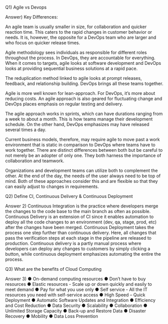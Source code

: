 Q1) Agile vs Devops

Answer) Key Differences:

An agile team is usually smaller in size, for collaboration and quicker reaction time. This caters to the rapid changes in customer behavior or needs. It is, however, the opposite for a DevOps team who are larger and who focus on quicker release times.

Agile methodology sees individuals as responsible for different roles throughout the process. In DevOps, they are accountable for everything. When it comes to targets, agile looks at software development and DevOps looks at providing sequential business solutions at a rapid pace.

The reduplication method linked to agile looks at prompt releases, feedback, and relationship building. DevOps brings all these teams together.

Agile is more well known for lean-approach. For DevOps, it’s more about reducing costs. An agile approach is also geared for fluctuating change and DevOps places emphasis on regular testing and delivery.

The agile approach works in sprints, which can have durations ranging from a week to about a month. This is how teams manage their development schedule. On the other hand, DevOps emphasizes may have released several times a day.

Current business models, therefore, may require agile to move past a work environment that is static in comparison to DevOps where teams have to work together. There are distinct differences between both but be careful to not merely be an adopter of only one. They both harness the importance of collaboration and teamwork.

Organizations and development teams can utilize both to complement the other. At the end of the day, the needs of the user always need to be top of mind. Both of these approaches consider this and are flexible so that they can easily adjust to changes in requirements.

Q2) Define CI, Continuous Delivery & Continuous Deployment 

Answer 2) Continuous Integration is the practice where developers merge the changes to the code base to the main branch as often as possible. Continuous Delivery is an extension of CI since it enables automation to deploy all the code changes to an environment (dev, qa, stage, prod, etc) after the changes have been merged. Continuous Deployment takes the process one step further than continuous delivery. Here, all changes that pass the verification steps at each stage in the pipeline are released to production. Continuous delivery is a partly manual process where developers can deploy any changes to customers by simply clicking a button, while continuous deployment emphasizes automating the entire the process.

Q3) What are the benefits of Cloud Computing

Answer 3) 
● On-demand computing resources
● Don’t have to buy resources
● Elastic resources - Scale up or down quickly and easily to meet demand
● Pay for what you use only
● Self service - All the IT resources you need with self-service access
● High Speed – Quick Deployment
● Automatic Software Updates and Integration
● Efficiency and Cost Reduction
● Data Security
● Scalability
● Collaboration
● Unlimited Storage Capacity
● Back-up and Restore Data
● Disaster Recovery
● Mobility
● Data Loss Prevention
